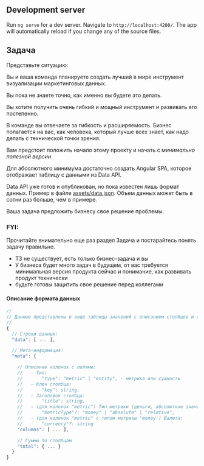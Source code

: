 
## Development server

Run `ng serve` for a dev server. Navigate to `http://localhost:4200/`. The app will automatically reload if you change any of the source files.

## Задача

Представьте ситуацию:

Вы и ваша команда планируете создать лучший в мире инструмент визуализации маркетинговых данных.

Вы пока не знаете точно, как именно вы будете это делать.

Вы хотите получить очень гибкий и мощный инструмент и развивать его постепенно.

В команде вы отвечаете за гибкость и расширяемость. Бизнес полагается на вас, как человека, который лучше всех знает, как надо делать с технической точки зрения.

Вам предстоит положить начало этому проекту и начать с *минимально полезной версии*.

Для абсолютного минимума достаточно создать Angular SPA, которое отображает таблицу с данными из Data API.

Data API уже готов и опубликован, но пока известен лишь формат данных. Пример в файле [assets/data.json](assets/data.json). Объем данных может быть в сотни раз больше, чем в примере.

Ваша задача предложить бизнесу свое решение проблемы.

### FYI:

Прочитайте внимательно еще раз раздел Задача и постарайтесь понять задачу правильно.

- ТЗ не существует, есть только бизнес-задача и вы
- У бизнеса будет много задач в будущем, от вас требуется минимальная версия продукта сейчас и понимание, как развивать продукт технически
- будьте готовы защитить свое решение перед коллегами

#### Описание формата данных
```js
//
// Данные представлены в виде таблицы значений с описанием столбцов и строкой total для каждой метрики.
//
{
  // Строки данных:
  "data": [ ... ],

  // Мета-информация:
  "meta": {

    // Описание колонок с полями:
    //   - Тип:
    //       "type": "metric" | "entity", - метрика или сущность
    //   - Ключ столбца:
    //       "key": string,
    //   - Заголовок столбца:
    //       "title": string,
    //   - (для колонок "metric") Тип метрики (деньги, абсолютное значение или относительное):
    //       "metricType"?: "money" | "absolute" | "relative",
    //   - (для колонок "metric" с типом метрики "money') Валюта:
    //       "currency"?: string
    "columns": [ ... ],

    // Суммы по столбцам
    "total": { ... }
  }
}
```
